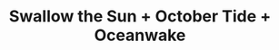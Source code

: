 ---
layout: post
category: concert
title: Swallow the Sun + October Tide + Oceanwake
artists: 
- Swallow the Sun
- October Tide
- Oceanwake
place: 
- Backstage By The Mill
country: France
city: Paris
---